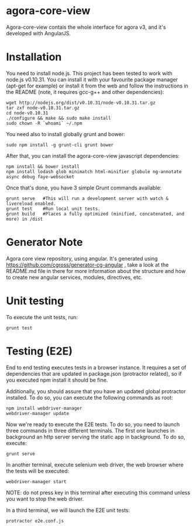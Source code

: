 # agora-core-view

Agora-core-view contais the whole interface for agora v3, and it's developed
with AngularJS.

# Installation

You need to install node.js. This project has been tested to work with node.js
v0.10.31. You can install it with your favourite package manager (apt-get for
example) or install it from the web and follow the instructions in the README 
(note, it requires gcc-g++ and other dependencies):

    wget http://nodejs.org/dist/v0.10.31/node-v0.10.31.tar.gz
    tar zxf node-v0.10.31.tar.gz
    cd node-v0.10.31
    ./configure && make && sudo make install
    sudo chown -R `whoami` ~/.npm

You need also to install globally grunt and bower:

    sudo npm install -g grunt-cli grunt bower

After that, you can install the agora-core-view javascript dependencies:

    npm install && bower install
    npm install lodash glob minimatch html-minifier globule ng-annotate async debug faye-websocket

Once that's done, you have 3 simple Grunt commands available:

    grunt serve   #This will run a development server with watch & livereload enabled.
    grunt test    #Run local unit tests.
    grunt build   #Places a fully optimized (minified, concatenated, and more) in /dist

# Generator Note

Agora core view repository, using angular. It's generated using 
https://github.com/cgross/generator-cg-angular , take a look at the README.md 
file in there for more information about the structure and how to create new
angular services, modules, directives, etc.

# Unit testing

To execute the unit tests, run:

    grunt test

# Testing (E2E)

End to end testing executes tests in a browser instance. It requires a set of
dependencies that are updated in package.json (protractor related), so if you
executed npm install it should be fine.

Additionally, you should assure that you have an updated global protractor
installed. To do so, you can execute the following commands as root:

    npm install webdriver-manager
    webdriver-manager update

Now we're ready to execute the E2E tests. To do so, you need to launch three
commands in three different terminals. The first one launches in background an
http server serving the static app in background. To do so, execute:

    grunt serve

In another terminal, execute selenium web driver, the web browser where the
tests will be executed:

    webdriver-manager start

NOTE: do not press <enter> key in this terminal after executing this command
unless you want to stop the web driver.

In a third terminal, we will launch the E2E unit tests:

    protractor e2e.conf.js

